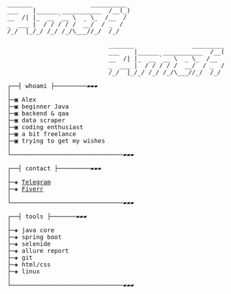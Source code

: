 <pre>

_______                __________                                  
___    |______ ___________  /__(_)                                 
__  /| |_  __ `__ \  _ \_  /__  /                                  
_  ___ |  / / / / /  __/  / _  /                                   
/_/  |_/_/ /_/ /_/\___//_/  /_/                                    
                                                                   
                            _______                __________      
                            ___    |______ ___________  /__(_)     
                            __  /| |_  __ `__ \  _ \_  /__  /      
                            _  ___ |  / / / / /  __/  / _  /       
                            /_/  |_/_/ /_/ /_/\___//_/  /_/        

┌──┤ whoami ├─────────▰▰▰
│
├─▣ Alex
├─▣ beginner Java
├─▣ backend & qaa
├─▣ data scraper
├─▣ coding enthusiast
├─▣ a bit freelance
├─▣ trying to get my wishes
│
└───────────────────────────────▰▰▰

┌──┤ contact ├─────────▰▰▰
│
├─◈ <a href="https://t.me/captainshou">Telegram</a>
├─◈ <a href="https://www.fiverr.com/s/ljYz9le">Fiverr</a>
│
└───────────────────────────────▰▰▰

┌──┤ tools ├───────▰▰▰
│
├─◈ java core
├─◈ spring boot
├─◈ selenide
├─◈ allure report
├─◈ git
├─◈ html/css
├─◈ linux
│
└───────────────────────────────▰▰▰
</pre>
